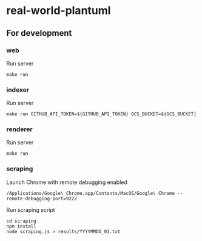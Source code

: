 real-world-plantuml
===

## For development

### web

Run server

```
make run
```

### indexer

Run server

```
make run GITHUB_API_TOKEN=${GITHUB_API_TOKEN} GCS_BUCKET=${GCS_BUCKET}
```

### renderer

Run server

```
make run
```

### scraping

Launch Chrome with remote debugging enabled

```
/Applications/Google\ Chrome.app/Contents/MacOS/Google\ Chrome --remote-debugging-port=9222
```

Run scraping script

```
cd scraping
npm install
node scraping.js > results/YYYYMMDD_01.txt
```
